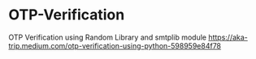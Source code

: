 # OTP-Verification
 OTP Verification using Random Library and  smtplib module
https://aka-trip.medium.com/otp-verification-using-python-598959e84f78
